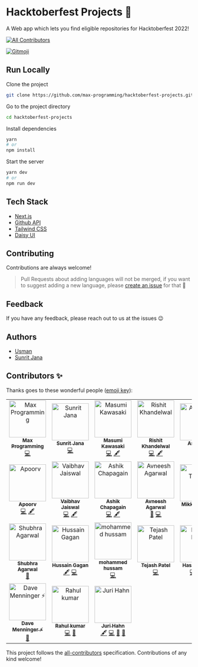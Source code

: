 # Hacktoberfest Projects 🎉

A Web app which lets you find eligible repositories for Hacktoberfest 2022!

<!-- ALL-CONTRIBUTORS-BADGE:START - Do not remove or modify this section -->
[![All Contributors](https://img.shields.io/badge/all_contributors-24-orange.svg?style=flat-square)](#contributors-)
<!-- ALL-CONTRIBUTORS-BADGE:END -->
<a href="https://gitmoji.dev">
  <img src="https://img.shields.io/badge/gitmoji-%20😜%20😍-FFDD67.svg?style=flat-square" alt="Gitmoji">
</a>

## Run Locally

Clone the project

```bash
git clone https://github.com/max-programming/hacktoberfest-projects.git
```

Go to the project directory

```bash
cd hacktoberfest-projects
```

Install dependencies

```bash
yarn
# or
npm install
```

Start the server

```bash
yarn dev
# or
npm run dev
```

## Tech Stack

- [Next.js](https://nextjs.org/)
- [Github API](https://api.github.com/)
- [Tailwind CSS](https://tailwindcss.com/)
- [Daisy UI](http://daisyui.com)

## Contributing

Contributions are always welcome!

> Pull Requests about adding languages will not be merged, if you want to suggest adding a new language, please [create an issue](https://github.com/max-programming/hacktoberfest-projects/issues/new) for that 🙂

## Feedback

If you have any feedback, please reach out to us at the issues 😉

## Authors

- [Usman](https://www.github.com/max-programming)
- [Sunrit Jana](https://www.github.com/janaSunrise)

## Contributors ✨

Thanks goes to these wonderful people ([emoji key](https://allcontributors.org/docs/en/emoji-key)):

<!-- ALL-CONTRIBUTORS-LIST:START - Do not remove or modify this section -->
<!-- prettier-ignore-start -->
<!-- markdownlint-disable -->
<table>
  <tbody>
    <tr>
      <td align="center"><a href="https://usman-s.me"><img src="https://avatars.githubusercontent.com/u/51731966?v=4?s=100" width="100px;" alt="Max Programming"/><br /><sub><b>Max Programming</b></sub></a><br /><a href="https://github.com/max-programming/hacktoberfest-projects/commits?author=max-programming" title="Code">💻</a></td>
      <td align="center"><a href="https://sunritjana.now.sh"><img src="https://avatars.githubusercontent.com/u/56873669?v=4?s=100" width="100px;" alt="Sunrit Jana"/><br /><sub><b>Sunrit Jana</b></sub></a><br /><a href="https://github.com/max-programming/hacktoberfest-projects/commits?author=janaSunrise" title="Code">💻</a></td>
      <td align="center"><a href="https://medium.com/@geeknees"><img src="https://avatars.githubusercontent.com/u/701242?v=4?s=100" width="100px;" alt="Masumi Kawasaki"/><br /><sub><b>Masumi Kawasaki</b></sub></a><br /><a href="https://github.com/max-programming/hacktoberfest-projects/commits?author=geeknees" title="Code">💻</a> <a href="#content-geeknees" title="Content">🖋</a></td>
      <td align="center"><a href="http://rishit-khandelwal.github.io"><img src="https://avatars.githubusercontent.com/u/65018379?v=4?s=100" width="100px;" alt="Rishit Khandelwal"/><br /><sub><b>Rishit Khandelwal</b></sub></a><br /><a href="https://github.com/max-programming/hacktoberfest-projects/commits?author=rishit-khandelwal" title="Code">💻</a> <a href="#content-rishit-khandelwal" title="Content">🖋</a></td>
      <td align="center"><a href="https://github.com/AnishDe12020"><img src="https://avatars.githubusercontent.com/u/63192115?v=4?s=100" width="100px;" alt="Anish De"/><br /><sub><b>Anish De</b></sub></a><br /><a href="#design-AnishDe12020" title="Design">🎨</a> <a href="https://github.com/max-programming/hacktoberfest-projects/commits?author=AnishDe12020" title="Code">💻</a></td>
      <td align="center"><a href="https://github.com/mihaiandrei97"><img src="https://avatars.githubusercontent.com/u/61692246?v=4?s=100" width="100px;" alt="Mihai-Adrian Andrei"/><br /><sub><b>Mihai-Adrian Andrei</b></sub></a><br /><a href="https://github.com/max-programming/hacktoberfest-projects/commits?author=mihaiandrei97" title="Code">💻</a> <a href="#content-mihaiandrei97" title="Content">🖋</a></td>
      <td align="center"><a href="https://gourav-khunger.web.app"><img src="https://avatars.githubusercontent.com/u/46792249?v=4?s=100" width="100px;" alt="Gourav Khunger"/><br /><sub><b>Gourav Khunger</b></sub></a><br /><a href="https://github.com/max-programming/hacktoberfest-projects/commits?author=gouravkhunger" title="Code">💻</a> <a href="#content-gouravkhunger" title="Content">🖋</a></td>
    </tr>
    <tr>
      <td align="center"><a href="https://www.apoorvcodes.me"><img src="https://avatars.githubusercontent.com/u/75479355?v=4?s=100" width="100px;" alt="Apoorv"/><br /><sub><b>Apoorv</b></sub></a><br /><a href="https://github.com/max-programming/hacktoberfest-projects/commits?author=apoorvcodes" title="Code">💻</a> <a href="#content-apoorvcodes" title="Content">🖋</a></td>
      <td align="center"><a href="http://vaibhavjaiswal.vercel.app"><img src="https://avatars.githubusercontent.com/u/64367926?v=4?s=100" width="100px;" alt="Vaibhav Jaiswal"/><br /><sub><b>Vaibhav Jaiswal</b></sub></a><br /><a href="https://github.com/max-programming/hacktoberfest-projects/commits?author=Vaibhav2002" title="Code">💻</a> <a href="#content-Vaibhav2002" title="Content">🖋</a></td>
      <td align="center"><a href="https://cb-ashik.me"><img src="https://avatars.githubusercontent.com/u/47524279?v=4?s=100" width="100px;" alt="Ashik Chapagain"/><br /><sub><b>Ashik Chapagain</b></sub></a><br /><a href="https://github.com/max-programming/hacktoberfest-projects/commits?author=projectashik" title="Code">💻</a> <a href="#content-projectashik" title="Content">🖋</a></td>
      <td align="center"><a href="https://www.avneesh.tech/"><img src="https://avatars.githubusercontent.com/u/76690419?v=4?s=100" width="100px;" alt="Avneesh Agarwal"/><br /><sub><b>Avneesh Agarwal</b></sub></a><br /><a href="#design-avneesh0612" title="Design">🎨</a> <a href="https://github.com/max-programming/hacktoberfest-projects/commits?author=avneesh0612" title="Code">💻</a></td>
      <td align="center"><a href="http://mikkel-t.com"><img src="https://avatars.githubusercontent.com/u/71938724?v=4?s=100" width="100px;" alt="Mikkel Tønder"/><br /><sub><b>Mikkel Tønder</b></sub></a><br /><a href="https://github.com/max-programming/hacktoberfest-projects/commits?author=Mikkel-T" title="Code">💻</a> <a href="#design-Mikkel-T" title="Design">🎨</a></td>
      <td align="center"><a href="https://emmadawson.dev"><img src="https://avatars.githubusercontent.com/u/57045550?v=4?s=100" width="100px;" alt="Emma Dawson"/><br /><sub><b>Emma Dawson</b></sub></a><br /><a href="#design-emmalearnscode" title="Design">🎨</a> <a href="https://github.com/max-programming/hacktoberfest-projects/commits?author=emmalearnscode" title="Code">💻</a></td>
      <td align="center"><a href="https://king-coder.hashnode.dev/"><img src="https://avatars.githubusercontent.com/u/76843766?v=4?s=100" width="100px;" alt="Kushagra Jain"/><br /><sub><b>Kushagra Jain</b></sub></a><br /><a href="#content-Kushagra-Jain99" title="Content">🖋</a> <a href="https://github.com/max-programming/hacktoberfest-projects/commits?author=Kushagra-Jain99" title="Code">💻</a></td>
    </tr>
    <tr>
      <td align="center"><a href="http://shubhraagarwal.netlify.app"><img src="https://avatars.githubusercontent.com/u/67220475?v=4?s=100" width="100px;" alt="Shubhra Agarwal"/><br /><sub><b>Shubhra Agarwal</b></sub></a><br /><a href="#design-shubhraagarwal" title="Design">🎨</a></td>
      <td align="center"><a href="https://github.com/HussainGagan"><img src="https://avatars.githubusercontent.com/u/69407430?v=4?s=100" width="100px;" alt="Hussain Gagan"/><br /><sub><b>Hussain Gagan</b></sub></a><br /><a href="#content-HussainGagan" title="Content">🖋</a> <a href="https://github.com/max-programming/hacktoberfest-projects/commits?author=HussainGagan" title="Code">💻</a></td>
      <td align="center"><a href="https://github.com/hussamkhatib"><img src="https://avatars.githubusercontent.com/u/52914487?v=4?s=100" width="100px;" alt="mohammed hussam"/><br /><sub><b>mohammed hussam</b></sub></a><br /><a href="https://github.com/max-programming/hacktoberfest-projects/commits?author=hussamkhatib" title="Code">💻</a></td>
      <td align="center"><a href="https://github.com/Tejash429"><img src="https://avatars.githubusercontent.com/u/110290355?v=4?s=100" width="100px;" alt="Tejash Patel"/><br /><sub><b>Tejash Patel</b></sub></a><br /><a href="https://github.com/max-programming/hacktoberfest-projects/commits?author=Tejash429" title="Code">💻</a></td>
      <td align="center"><a href="https://hassancodess.netlify.app/"><img src="https://avatars.githubusercontent.com/u/102203080?v=4?s=100" width="100px;" alt="Hassan Hanif"/><br /><sub><b>Hassan Hanif</b></sub></a><br /><a href="https://github.com/max-programming/hacktoberfest-projects/commits?author=hassancodess" title="Code">💻</a> <a href="https://github.com/max-programming/hacktoberfest-projects/commits?author=hassancodess" title="Documentation">📖</a> <a href="#a11y-hassancodess" title="Accessibility">️️️️♿️</a></td>
      <td align="center"><a href="https://github.com/vinmaster"><img src="https://avatars.githubusercontent.com/u/926821?v=4?s=100" width="100px;" alt="Vincent Ho"/><br /><sub><b>Vincent Ho</b></sub></a><br /><a href="https://github.com/max-programming/hacktoberfest-projects/commits?author=vinmaster" title="Code">💻</a></td>
      <td align="center"><a href="https://github.com/Adnanarodiya"><img src="https://avatars.githubusercontent.com/u/99405994?v=4?s=100" width="100px;" alt="Adnan Arodiya"/><br /><sub><b>Adnan Arodiya</b></sub></a><br /><a href="#design-Adnanarodiya" title="Design">🎨</a></td>
    </tr>
    <tr>
      <td align="center"><a href="http://davemenninger.com/"><img src="https://avatars.githubusercontent.com/u/159995?v=4?s=100" width="100px;" alt="Dave Menninger ⚡"/><br /><sub><b>Dave Menninger ⚡</b></sub></a><br /><a href="#ideas-davemenninger" title="Ideas, Planning, & Feedback">🤔</a></td>
      <td align="center"><a href="https://github.com/Rahul-Kumar-prog"><img src="https://avatars.githubusercontent.com/u/68837569?v=4?s=100" width="100px;" alt="Rahul kumar"/><br /><sub><b>Rahul kumar</b></sub></a><br /><a href="https://github.com/max-programming/hacktoberfest-projects/commits?author=Rahul-Kumar-prog" title="Code">💻</a> <a href="#design-Rahul-Kumar-prog" title="Design">🎨</a></td>
      <td align="center"><a href="https://github.com/ur5us"><img src="https://avatars.githubusercontent.com/u/453776?v=4?s=100" width="100px;" alt="Juri Hahn"/><br /><sub><b>Juri Hahn</b></sub></a><br /><a href="#content-ur5us" title="Content">🖋</a> <a href="https://github.com/max-programming/hacktoberfest-projects/commits?author=ur5us" title="Code">💻</a> <a href="#ideas-ur5us" title="Ideas, Planning, & Feedback">🤔</a> <a href="#design-ur5us" title="Design">🎨</a></td>
    </tr>
  </tbody>
</table>

<!-- markdownlint-restore -->
<!-- prettier-ignore-end -->

<!-- ALL-CONTRIBUTORS-LIST:END -->

This project follows the [all-contributors](https://github.com/all-contributors/all-contributors) specification. Contributions of any kind welcome!
